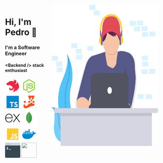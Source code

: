 <img align="right" src="https://github.com/pedroalves91/pedroalves91/blob/main/undraw_coding_6mjf.svg" alt="programmer" width=350px height=465px/>

# Hi, I'm Pedro 👋

### I'm a Software Engineer
#### \<Backend \/\> stack enthusiast

<p align="left">
  <img src="https://github.com/pedroalves91/pedroalves91/blob/main/nest.svg" width=50px height=50px/>
  <img src="https://github.com/pedroalves91/pedroalves91/blob/main/node.svg" width=50px height=50px/>
  <img src="https://github.com/pedroalves91/pedroalves91/blob/main/typescript.svg" width=50px height=50px/>
  <img src="https://github.com/pedroalves91/pedroalves91/blob/main/jest.svg" width=50px height=50px/>
  <img src="https://github.com/pedroalves91/pedroalves91/blob/main/express.svg" width=50px height=50px/>
  <img src="https://github.com/pedroalves91/pedroalves91/blob/main/mongo.svg" width=50px height=50px/>
  <img src="https://github.com/pedroalves91/pedroalves91/blob/main/javascript.svg" width=50px height=50px/>
  <img src="https://github.com/pedroalves91/pedroalves91/blob/main/docker.svg" width=50px height=50px/>
  <img src="https://github.com/pedroalves91/pedroalves91/blob/main/command-line.svg" width=50px height=50px/>
  <img src="https://www.vectorlogo.zone/logos/kubernetes/kubernetes-icon.svg" width=50px height=50px/>
</p>

